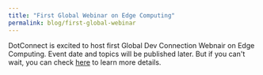 ```yaml
---
title: "First Global Webinar on Edge Computing"
permalink: blog/first-global-webinar
---
```


DotConnect is excited to host first Global Dev Connection Webnair on Edge Computing. Event date and topics will be published later. But if you can't wait, you can check [here](/events/global-dev-con-egde-computing) to learn more details.
